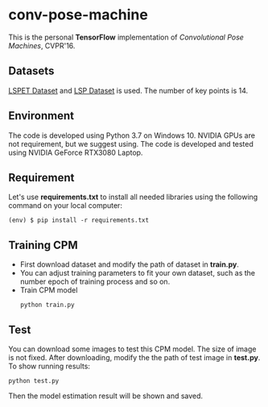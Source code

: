 # conv-pose-machine
This is the personal **TensorFlow** implementation of *Convolutional Pose Machines*, CVPR'16.
## Datasets
[LSPET Dataset](https://sam.johnson.io/research/lspet.html) and [LSP Dataset](https://sam.johnson.io/research/lsp.html) is used. The number of key points is 14.
## Environment
The code is developed using Python 3.7 on Windows 10. NVIDIA GPUs are not requirement, but we suggest using. The code is developed and tested using NVIDIA GeForce RTX3080 Laptop.
## Requirement
Let's use **requirements.txt** to install all needed libraries using the following command on your local computer:
```shell
(env) $ pip install -r requirements.txt
```
## Training CPM
- First download dataset and modify the path of dataset in **train.py**.
- You can adjust training parameters to fit your own dataset, such as the number epoch of training process and so on.
- Train CPM model
  ```shell
  python train.py
  ```
## Test
You can download some images to test this CPM model. The size of image is not fixed. After downloading, modify the the path of test image in **test.py**.
To show running results:
```shell
python test.py
```
Then the model estimation result will be shown and saved.
